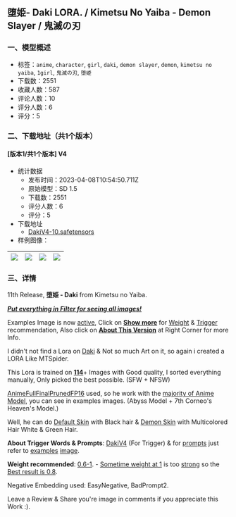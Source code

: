 ## 堕姫- Daki LORA. / Kimetsu No Yaiba - Demon Slayer / 鬼滅の刃
### 一、模型概述

- 标签：`anime`, `character`, `girl`, `daki`, `demon slayer`, `demon`, `kimetsu no yaiba`, `1girl`, `鬼滅の刃`, `堕姫`
- 下载数：2551
- 收藏人数：587
- 评论人数：10
- 评分人数：6
- 评分：5

### 二、下载地址（共1个版本）

#### [版本1/共1个版本] V4

- 统计数据
  - 发布时间：2023-04-08T10:54:50.711Z
  - 原始模型：SD 1.5
  - 下载数：2551
  - 评分人数：6
  - 评分：5
- 下载地址
  - [DakiV4-10.safetensors](https://civitai.com/api/download/models/39882)
- 样例图像：

| <img src="https://image.civitai.com/xG1nkqKTMzGDvpLrqFT7WA/884e1a84-e7b6-47a6-bdf1-d79336422500/width=450/441633.jpeg" /> | <img src="https://image.civitai.com/xG1nkqKTMzGDvpLrqFT7WA/bba3bd8d-05f9-4698-f85b-e4987784c800/width=450/441631.jpeg" /> | <img src="https://image.civitai.com/xG1nkqKTMzGDvpLrqFT7WA/bd303758-52b8-436e-33cc-de89f1203c00/width=450/441629.jpeg" /> | <img src="https://image.civitai.com/xG1nkqKTMzGDvpLrqFT7WA/5b8f3487-3406-4a9c-31a6-0b7375ba1300/width=450/441632.jpeg" /> |
| ---- | ---- | ---- | ---- |


### 三、详情
<p>11th Release, <strong>堕姫 - Daki</strong> from Kimetsu no Yaiba.</p><p><strong><em><u>Put everything in Filter for seeing all images!</u></em></strong></p><p>Examples Image is now <u>active</u>, Click on <strong><u>Show more</u></strong> for <u>Weight</u> &amp; <u>Trigger</u> recommendation, Also click on <strong><u>About This Version</u></strong> at Right Corner for more Info.</p><p>I didn't not find a Lora on <u>Daki</u> &amp; Not so much Art on it, so again i created a LORA Like MTSpider.</p><p>This Lora is trained on <strong><u>114</u></strong>+ Images with Good quality, I sorted everything manually, Only picked the best possible. (SFW + NFSW)</p><p><u>AnimeFullFinalPrunedFP16</u> used, so he work with the <u>majority of Anime Model</u>, you can see in examples images. (Abyss Model + 7th Corneo's Heaven's Model.)</p><p>Well, he can do <u>Default Skin</u> with Black hair &amp; <u>Demon Skin</u> with Multicolored Hair White &amp; Green Hair.</p><p><strong>About Trigger Words &amp; Prompts</strong>: <u>DakiV4</u> (For Trigger) &amp; for <u>prompts</u> just refer to <u>examples</u> <u>image</u>.</p><p><strong>Weight recommended</strong>: <u>0.6-1</u>. - <u>Sometime weight at 1</u> is too <u>strong</u> so the <u>Best result is 0.8</u>.</p><p>Negative Embedding used: EasyNegative, BadPrompt2.</p><p></p><p>Leave a Review &amp; Share you're image in comments if you appreciate this Work :).</p>